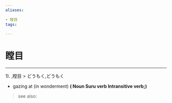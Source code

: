 ```yaml
---
aliases:
    
- 瞠目
tags:
    
---
```


# 瞠目
---
1).
,瞠目 > どうもく,どうもく

- gazing at (in wonderment)
**( Noun Suru verb Intransitive verb;)**
> see also: 
            